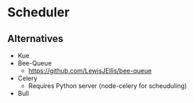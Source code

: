 # Scheduler

## Alternatives

- Kue
- Bee-Queue   
    - https://github.com/LewisJEllis/bee-queue
- Celery
    - Requires Python server (node-celery for scheuduling)
- Bull
